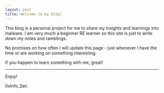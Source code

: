 ```yaml
---
layout: post
title: Welcome to my blog!
---
```


This blog is a personal project for me to share my insights and learnings into malware. I am very much a beginner RE learner so this site is just to write down my notes and ramblings.

No promises on how often I will update this page - just whenever I have the time or are working on something interesting.

If you happen to learn something with me, great!

---
Enjoy!

0xInfo_Sec

